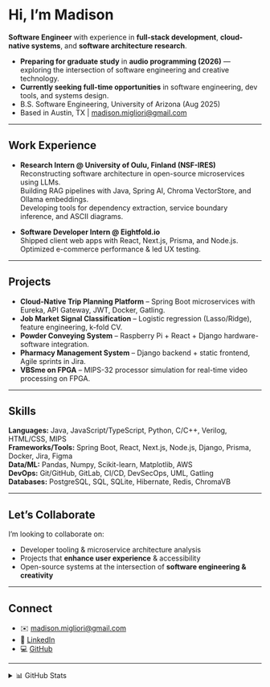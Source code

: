 # Hi, I’m Madison 

**Software Engineer** with experience in **full-stack development**, **cloud-native systems**, and **software architecture research**.  

- **Preparing for graduate study** in **audio programming (2026)** — exploring the intersection of software engineering and creative technology.
- **Currently seeking full-time opportunities** in software engineering, dev tools, and systems design.  
- B.S. Software Engineering, University of Arizona (Aug 2025)
- Based in Austin, TX | madison.migliori@gmail.com  

---

## Work Experience 
- **Research Intern @ University of Oulu, Finland (NSF-IRES)**  
  Reconstructing software architecture in open-source microservices using LLMs.  
  Building RAG pipelines with Java, Spring AI, Chroma VectorStore, and Ollama embeddings.  
  Developing tools for dependency extraction, service boundary inference, and ASCII diagrams.

- **Software Developer Intern @ Eightfold.io**  
  Shipped client web apps with React, Next.js, Prisma, and Node.js.  
  Optimized e-commerce performance & led UX testing.

---

## Projects
- **Cloud-Native Trip Planning Platform** – Spring Boot microservices with Eureka, API Gateway, JWT, Docker, Gatling.  
- **Job Market Signal Classification** – Logistic regression (Lasso/Ridge), feature engineering, k-fold CV.  
- **Powder Conveying System** – Raspberry Pi + React + Django hardware-software integration.  
- **Pharmacy Management System** – Django backend + static frontend, Agile sprints in Jira.  
- **VBSme on FPGA** – MIPS-32 processor simulation for real-time video processing on FPGA.

---

## Skills
**Languages:** Java, JavaScript/TypeScript, Python, C/C++, Verilog, HTML/CSS, MIPS  
**Frameworks/Tools:** Spring Boot, React, Next.js, Node.js, Django, Prisma, Docker, Jira, Figma  
**Data/ML:** Pandas, Numpy, Scikit-learn, Matplotlib, AWS  
**DevOps:** Git/GitHub, GitLab, CI/CD, DevSecOps, UML, Gatling  
**Databases:** PostgreSQL, SQL, SQLite, Hibernate, Redis, ChromaVB  

---

## Let’s Collaborate
I’m looking to collaborate on:
- Developer tooling & microservice architecture analysis  
- Projects that **enhance user experience** & accessibility  
- Open-source systems at the intersection of **software engineering & creativity**  

---

## Connect
- ✉️ [madison.migliori@gmail.com](mailto:madison.migliori@gmail.com)  
- 💼 [LinkedIn](https://linkedin.com/in/madisonmigliori)  
- 💻 [GitHub](https://github.com/madisonmigliori)  

---

<details>
  <summary>📊 GitHub Stats</summary>

  ![Madison's GitHub stats](https://github-readme-stats.vercel.app/api?username=madisonmigliori&show_icons=true&theme=radical)
  ![Top Languages](https://github-readme-stats.vercel.app/api/top-langs/?username=madisonmigliori&layout=compact&theme=radical)

</details>
